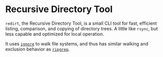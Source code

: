 # Recursive Directory Tool

`redirt`, the Recursive Directory Tool, is a small CLI tool for fast, efficient
listing, comparison, and copying of directory trees.  A little like `rsync`, but
less capable and optimized for local operation.


It uses [`ignore`][ignore] to walk file systems, and thus has similar walking and
exclusion behavior as [`ripgrep`][rg].

[rg]: https://github.com/BurntSushi/ripgrep
[ignore]: https://docs.rs/ignore/
